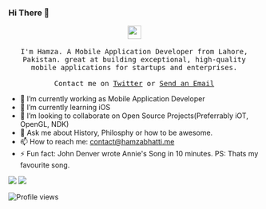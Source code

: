 ### Hi There 👋

<p align="center">
  <img src="https://user-images.githubusercontent.com/5679180/79618120-0daffb80-80be-11ea-819e-d2b0fa904d07.gif" width="27px">
  <br><br>
  <samp>
I'm Hamza. A Mobile Application Developer from Lahore, Pakistan. great at building exceptional, high-quality mobile applications for startups and enterprises. 
     <br><br>Contact me on <a href="https://twitter.com/realHamzaBhatti">Twitter</a> or <a href="mailto:contact@hamzabhatti.me">Send an Email</a>
  </samp>
</p>

- 🔭 I’m currently working as Mobile Application Developer
- 🌱 I’m currently learning iOS
- 👯 I’m looking to collaborate on Open Source Projects(Preferrably iOT, OpenGL, NDK)
- 💬 Ask me about History, Philosphy or how to be awesome.
- 📫 How to reach me: contact@hamzabhatti.me
- ⚡ Fun fact: John Denver wrote Annie's Song in 10 minutes. PS: Thats my favourite song.

![](https://github-readme-stats.vercel.app/api?username=ameerpro&show_icons=true&count_private=true&line_height=40)
![](https://github-readme-stats.vercel.app/api/top-langs/?username=ameerpro&hide=html)

![Profile views](https://komarev.com/ghpvc/?username=ameerpro&color=blue)
